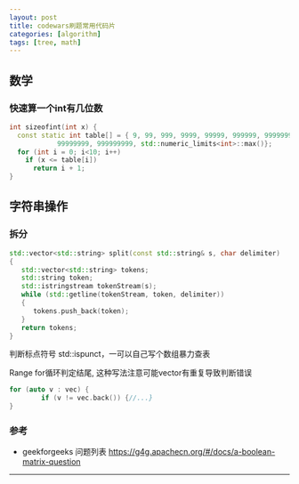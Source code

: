 ```yaml
---
layout: post
title: codewars刷题常用代码片
categories: [algorithm]
tags: [tree, math]
---
```


## 数学

### 快速算一个int有几位数

```c++
int sizeofint(int x) {
  const static int table[] = { 9, 99, 999, 9999, 99999, 999999, 9999999,    
            99999999, 999999999, std::numeric_limits<int>::max()};
  for (int i = 0; i<10; i++)    
    if (x <= table[i])    
      return i + 1;  
}
```



## 字符串操作

### 拆分

```c++
std::vector<std::string> split(const std::string& s, char delimiter)
{
   std::vector<std::string> tokens;
   std::string token;
   std::istringstream tokenStream(s);
   while (std::getline(tokenStream, token, delimiter))
   {
      tokens.push_back(token);
   }
   return tokens;
}
```

判断标点符号 std::ispunct，一可以自己写个数组暴力查表



Range for循环判定结尾, 这种写法注意可能vector有重复导致判断错误

```c++
for (auto v : vec) {
		if (v != vec.back()) {//...}
}
```





### 参考

- geekforgeeks 问题列表 https://g4g.apachecn.org/#/docs/a-boolean-matrix-question

---

